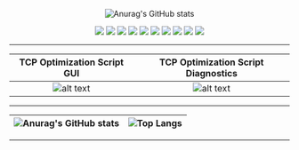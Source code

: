 
<div align="center">

![Anurag's GitHub stats](https://github-readme-stats.vercel.app/api/pin?username=mastergandar&repo=TCP_optimization&theme=radical&show_owner=True)

</div>

<div align="center">

![](https://img.shields.io/github/languages/count/mastergandar/TCP_optimization?style=for-the-badge)
![](https://img.shields.io/github/languages/code-size/mastergandar/TCP_optimization?style=for-the-badge)
![](https://img.shields.io/github/downloads/mastergndar/TCP_optimization/total?style=for-the-badge)
![](https://img.shields.io/github/issues/mastergandar/TCP_optimization?style=for-the-badge)
![](https://img.shields.io/github/license/mastergandar/TCP_optimization?style=for-the-badge)
![](https://img.shields.io/github/followers/mastergandar?style=for-the-badge)
![](https://img.shields.io/github/stars/mastergandar/TCP_optimization?style=for-the-badge)
![](https://img.shields.io/github/commit-activity/m/mastergandar/TCP_optimization?style=for-the-badge)
![](https://img.shields.io/github/last-commit/mastergandar/TCP_optimization?style=for-the-badge)
![](https://img.shields.io/badge/platform-windows-lightgrey?style=for-the-badge)

</div>

____

<div align="center">

| TCP Optimization Script GUI | TCP Optimization Script Diagnostics |
|:----:|:----:|
| ![alt text](https://i.imgur.com/wtQl90K.png) | ![alt text](https://i.imgur.com/6zF1i6n.png) |


</div>

____
| ![Anurag's GitHub stats](https://github-readme-stats.vercel.app/api?username=mastergandar&show_icons=true&theme=radical) | ![Top Langs](https://github-readme-stats.vercel.app/api/top-langs/?username=mastergandar&layout=compact&exclude_repo=Diplom_Py) |
|:----:|:----:|
____

